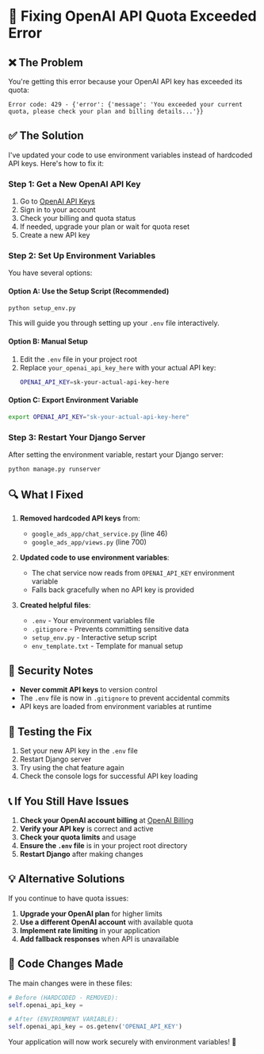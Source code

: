 # 🔑 Fixing OpenAI API Quota Exceeded Error

## ❌ The Problem
You're getting this error because your OpenAI API key has exceeded its quota:
```
Error code: 429 - {'error': {'message': 'You exceeded your current quota, please check your plan and billing details...'}}
```

## ✅ The Solution
I've updated your code to use environment variables instead of hardcoded API keys. Here's how to fix it:

### Step 1: Get a New OpenAI API Key
1. Go to [OpenAI API Keys](https://platform.openai.com/api-keys)
2. Sign in to your account
3. Check your billing and quota status
4. If needed, upgrade your plan or wait for quota reset
5. Create a new API key

### Step 2: Set Up Environment Variables
You have several options:

#### Option A: Use the Setup Script (Recommended)
```bash
python setup_env.py
```
This will guide you through setting up your `.env` file interactively.

#### Option B: Manual Setup
1. Edit the `.env` file in your project root
2. Replace `your_openai_api_key_here` with your actual API key:
   ```bash
   OPENAI_API_KEY=sk-your-actual-api-key-here
   ```

#### Option C: Export Environment Variable
```bash
export OPENAI_API_KEY="sk-your-actual-api-key-here"
```

### Step 3: Restart Your Django Server
After setting the environment variable, restart your Django server:
```bash
python manage.py runserver
```

## 🔍 What I Fixed

1. **Removed hardcoded API keys** from:
   - `google_ads_app/chat_service.py` (line 46)
   - `google_ads_app/views.py` (line 700)

2. **Updated code to use environment variables**:
   - The chat service now reads from `OPENAI_API_KEY` environment variable
   - Falls back gracefully when no API key is provided

3. **Created helpful files**:
   - `.env` - Your environment variables file
   - `.gitignore` - Prevents committing sensitive data
   - `setup_env.py` - Interactive setup script
   - `env_template.txt` - Template for manual setup

## 🚨 Security Notes

- **Never commit API keys** to version control
- The `.env` file is now in `.gitignore` to prevent accidental commits
- API keys are loaded from environment variables at runtime

## 🧪 Testing the Fix

1. Set your new API key in the `.env` file
2. Restart Django server
3. Try using the chat feature again
4. Check the console logs for successful API key loading

## 📞 If You Still Have Issues

1. **Check your OpenAI account billing** at [OpenAI Billing](https://platform.openai.com/account/billing)
2. **Verify your API key** is correct and active
3. **Check your quota limits** and usage
4. **Ensure the `.env` file** is in your project root directory
5. **Restart Django** after making changes

## 💡 Alternative Solutions

If you continue to have quota issues:

1. **Upgrade your OpenAI plan** for higher limits
2. **Use a different OpenAI account** with available quota
3. **Implement rate limiting** in your application
4. **Add fallback responses** when API is unavailable

## 🔄 Code Changes Made

The main changes were in these files:

```python
# Before (HARDCODED - REMOVED):
self.openai_api_key = 

# After (ENVIRONMENT VARIABLE):
self.openai_api_key = os.getenv('OPENAI_API_KEY')
```

Your application will now work securely with environment variables! 🎉
